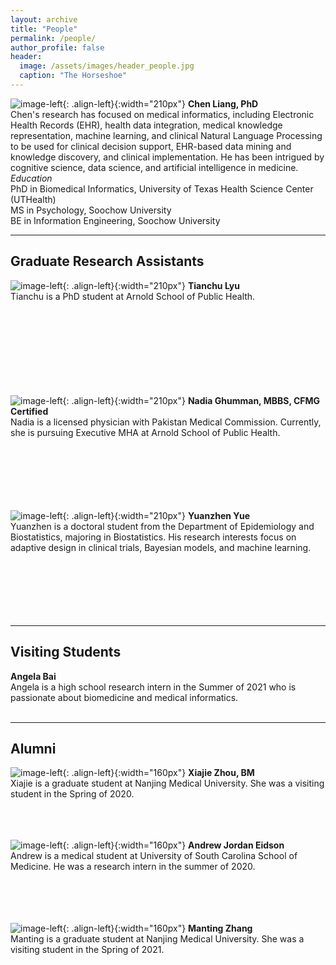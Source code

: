 ```yaml
---
layout: archive
title: "People"
permalink: /people/
author_profile: false
header:
  image: /assets/images/header_people.jpg
  caption: "The Horseshoe"
---
```


![image-left](/assets/images/avatar_ChenLiang2.jpg){: .align-left}{:width="210px"}
**Chen Liang, PhD**<br/>
Chen's research has focused on medical informatics, including Electronic Health Records (EHR), health data integration, medical knowledge representation, machine learning, and clinical Natural Language Processing to be used for clinical decision support,  EHR-based data mining and knowledge discovery, and clinical implementation. He has been intrigued by cognitive science, data science, and artificial intelligence in medicine.<br/>
*Education*<br/>
PhD in Biomedical Informatics, University of Texas Health Science Center (UTHealth)<br/>
MS in Psychology, Soochow University<br/>
BE in Information Engineering, Soochow University<br/>

---
## Graduate Research Assistants
![image-left](/assets/images/avatar_TianchuLyu.jpg){: .align-left}{:width="210px"}
**Tianchu Lyu**<br/>
Tianchu is a PhD student at Arnold School of Public Health. <br/>
<br/>
<br/>
<br/>
<br/>
<br/>
<br/>
<br/>
<br/>

![image-left](/assets/images/avatar_NadiaGhumman.jpg){: .align-left}{:width="210px"}
**Nadia Ghumman, MBBS, CFMG Certified**<br/>
Nadia is a licensed physician with Pakistan Medical Commission. Currently, she is pursuing Executive MHA at Arnold School of Public Health.
<br/>
<br/>
<br/>
<br/>
<br/>
<br/>
<br/>

![image-left](/assets/images/avatar_YuanzhenYue.jpg){: .align-left}{:width="210px"}
**Yuanzhen Yue**<br/>
Yuanzhen is a doctoral student from the Department of Epidemiology and Biostatistics, majoring in Biostatistics. His research interests focus on adaptive design in clinical trials, Bayesian models, and machine learning.
<br/>
<br/>
<br/>
<br/>
<br/>
<br/>
<br/>


---
## Visiting Students
**Angela Bai**<br/>
Angela is a high school research intern in the Summer of 2021 who is passionate about biomedicine and medical informatics.<br/>
<br/>

---
## Alumni
![image-left](/assets/images/avatar_XiajieZhou.jpg){: .align-left}{:width="160px"}
**Xiajie Zhou, BM**<br/>
Xiajie is a graduate student at Nanjing Medical University. She was a visiting student in the Spring of 2020. <br/>
<br/>
<br/>
<br/>

![image-left](/assets/images/avatar_AndrewEidson.jpg){: .align-left}{:width="160px"}
**Andrew Jordan Eidson**<br/>
Andrew is a medical student at University of South Carolina School of Medicine. He was a research intern in the summer of 2020.<br/>
<br/>
<br/>
<br/>
<br/>

![image-left](/assets/images/avatar_MantingZhang.jpg){: .align-left}{:width="160px"}
**Manting Zhang**<br/>
Manting is a graduate student at Nanjing Medical University. She was a visiting student in the Spring of 2021.<br/>
<br/>
<br/>
<br/>
<br/>
<br/>
